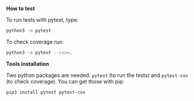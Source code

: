 **How to test**

To run tests with pytest, type:
```bash
python3 -m pytest
```

To check coverage run:
```bash
python3 -m pytest --cov=.
```

**Tools installation**

Two python packages are needed: `pytest` (to run the tests) and `pytest-cov` (to check coverage). You can get those with pip:

```bash
pip3 install pytest pytest-cov
```

